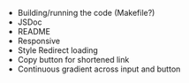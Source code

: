 * Building/running the code (Makefile?)
* JSDoc
* README
* Responsive
* Style Redirect loading
* Copy button for shortened link
* Continuous gradient across input and button